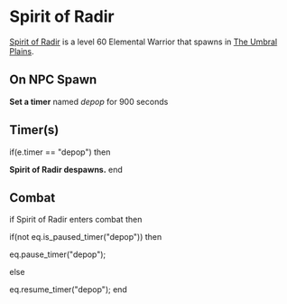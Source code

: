 # Spirit of Radir



[Spirit of Radir](/npc/176019) is a level 60 Elemental Warrior that spawns in [The Umbral Plains](/zone/176).





## On NPC Spawn
   **Set a timer** named *depop* for 900 seconds



## Timer(s)

if(e.timer == "depop") then


**Spirit of Radir despawns.**
end



## Combat

if Spirit of Radir enters combat  then


if(not eq.is_paused_timer("depop")) then



eq.pause_timer("depop");


else


eq.resume_timer("depop");
end
